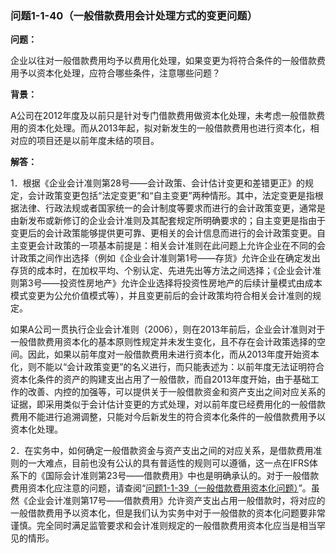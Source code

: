 ### 问题1-1-40（一般借款费用会计处理方式的变更问题）

**问题：**

企业以往对一般借款费用均予以费用化处理，如果变更为将符合条件的一般借款费用予以资本化处理，应符合哪些条件，注意哪些问题？

**背景：**

A公司在2012年度及以前只是针对专门借款费用做资本化处理，未考虑一般借款费用的资本化处理。而从2013年起，拟对新发生的一般借款费用也进行资本化，相对应的项目还是以前年度未结的项目。

**解答：**

1．根据《企业会计准则第28号——会计政策、会计估计变更和差错更正》的规定，会计政策变更包括“法定变更”和“自主变更”两种情形。其中，法定变更是指根据法律、行政法规或者国家统一的会计制度等要求而进行的会计政策变更，通常是由新发布或新修订的企业会计准则及其配套规定所明确要求的；自主变更是指由于变更后的会计政策能够提供更可靠、更相关的会计信息而进行的会计政策变更。自主变更会计政策的一项基本前提是：相关会计准则在此问题上允许企业在不同的会计政策之间作出选择（例如《企业会计准则第1号——存货》允许企业在确定发出存货的成本时，在加权平均、个别认定、先进先出等方法之间选择；《企业会计准则第3号——投资性房地产》允许企业选择将投资性房地产的后续计量模式由成本模式变更为公允价值模式等），并且变更前后的会计政策均符合相关会计准则的规定。

如果A公司一贯执行企业会计准则（2006），则在2013年前后，企业会计准则对于一般借款费用资本化的基本原则性规定并未发生变化，且不存在会计政策选择的空间。因此，如果以前年度对一般借款费用未进行资本化，而从2013年度开始资本化，则不能以“会计政策变更”的名义进行，而只能表述为：以前年度无法证明符合资本化条件的资产的购建支出占用了一般借款，而自2013年度开始，由于基础工作的改善、内控的加强等，可以提供关于一般借款资金和资产支出之间对应关系的证据，即采用类似于会计估计变更的方式处理，对以前年度已经费用化的一般借款费用不能进行追溯调整，只能对今后新发生的符合资本化条件的一般借款费用予以资本化处理。

2．在实务中，如何确定一般借款资金与资产支出之间的对应关系，是借款费用准则的一大难点，目前也没有公认的具有普适性的规则可以遵循，这一点在IFRS体系下的《国际会计准则第23号——借款费用》中也是明确承认的。对于一般借款费用资本化应注意的问题，请查阅“[问题1-1-39（一般借款费用资本化问题）](#_Toc28563509)”。虽然《企业会计准则第17号——借款费用》允许资产支出占用一般借款时，将对应的一般借款费用予以资本化，但是我们认为实务中对于一般借款的资本化问题要非常谨慎。完全同时满足监管要求和会计准则规定的一般借款费用资本化应当是相当罕见的情形。